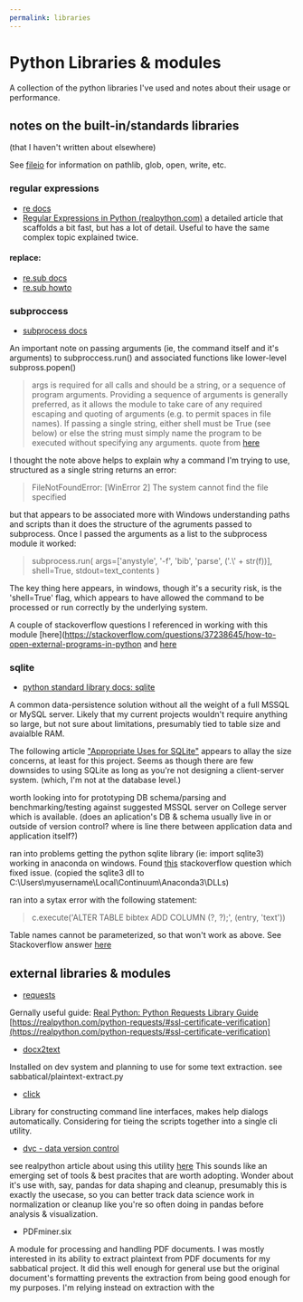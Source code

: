 ```yaml
---
permalink: libraries
---
```


# Python Libraries & modules

A collection of the python libraries I've used and notes about their usage or performance.

## notes on the built-in/standards libraries
(that I haven't written about elsewhere)

See [fileio](./fileio) for information on pathlib, glob, open, write, etc.

### regular expressions

* [re docs](https://docs.python.org/3/library/re.html)
* [Regular Expressions in Python (realpython.com)](https://realpython.com/regex-python/)
a detailed article that scaffolds a bit fast, but has a lot of detail. Useful to have the same complex topic explained twice.

#### replace: 
* [re.sub docs](https://docs.python.org/3/library/re.html#re.sub)
* [re.sub howto](https://docs.python.org/3/howto/regex.html#search-and-replace) 

### subproccess

* [subprocess docs](https://docs.python.org/3/library/subprocess.html)

An important note on passing arguments (ie, the command itself and it's arguments) to subproccess.run() and associated functions like lower-level subpross.popen()

> args is required for all calls and should be a string, or a sequence of program arguments. Providing a sequence of arguments is generally preferred, as it allows the module to take care of any required escaping and quoting of arguments (e.g. to permit spaces in file names). If passing a single string, either shell must be True (see below) or else the string must simply name the program to be executed without specifying any arguments. quote from [here](https://docs.python.org/3.6/library/subprocess.html#frequently-used-arguments) 

I thought the note above helps to explain why a command I'm trying to use, structured as a single string returns an error:
> FileNotFoundError: [WinError 2] The system cannot find the file specified

but that appears to be associated more with Windows understanding paths and scripts than it does the structure of the agruments passed to subprocess.
Once I passed the arguments as a list to the subprocess module it worked:

> subprocess.run(
>                args=['anystyle', '-f', 'bib', 'parse', ('.\\' + str(f))],
>               shell=True, 
>               stdout=text_contents
>                )

The key thing here appears, in windows, though it's a security risk, is the 'shell=True' flag, which appears to have allowed the command to be processed or run correctly by the underlying system.

A couple of stackoverflow questions I referenced in working with this module [here](https://stackoverflow.com/questions/37238645/how-to-open-external-programs-in-python
and [here](https://stackoverflow.com/questions/89228/calling-an-external-command-from-python)

### sqlite

* [python standard library docs: sqlite](https://docs.python.org/2/library/sqlite3.html)

A common data-persistence solution without all the weight of a full MSSQL or MySQL server. 
Likely that my current projects wouldn't require anything so large, but not sure about limitations, presumably tied to table size and avaialble RAM.

The following article ["Appropriate Uses for SQLite"](https://sqlite.org/whentouse.html) appears to allay the size concerns, at least for this project. Seems as though there are few downsides to using SQLite as long as you're not designing a client-server system. (which, I'm not at the database level.)

worth looking into for prototyping DB schema/parsing and benchmarking/testing against suggested MSSQL server on College server which is available.
(does an aplication's DB & schema usually live in or outside of version control? where is line there between application data and application itself?)

ran into problems getting the python sqlite library (ie: import sqlite3) working in anaconda on windows. Found [this](https://stackoverflow.com/questions/54876404/unable-to-import-sqlite3-using-anaconda-python) stackoverflow question which fixed issue. (copied the sqlite3 dll to C:\Users\myusername\Local\Continuum\Anaconda3\DLLs)

ran into a sytax error with the following statement:

> c.execute('ALTER TABLE bibtex ADD COLUMN (?, ?);', (entry, 'text'))

Table names cannot be parameterized, so that won't work as above. See Stackoverflow answer [here](https://stackoverflow.com/questions/18159352/python-sqlite-near-syntax-error) 

## external libraries & modules
* [requests](https://2.python-requests.org/en/master/)

Gernally useful guide: [Real Python: Python Requests Library Guide](https://realpython.com/python-requests/)
[https://realpython.com/python-requests/#ssl-certificate-verification](https://realpython.com/python-requests/#ssl-certificate-verification)

* [docx2text](https://github.com/ankushshah89/python-docx2txt)

Installed on dev system and planning to use for some text extraction. see sabbatical/plaintext-extract.py

* [click](https://palletsprojects.com/p/click/)

Library for constructing command line interfaces, makes help dialogs automatically. Considering for tieing the scripts together into a single cli utility.

* [dvc - data version control](https://pypi.org/project/dvc/)

see realpython article about using this utility [here](https://realpython.com/python-data-version-control/)
This sounds like an emerging set of tools & best pracites that are worth adopting. Wonder about it's use with, say, pandas for data shaping and cleanup, presumably this is exactly the usecase, so you can better track data science work in normalization or cleanup like you're so often doing in pandas before analysis & visualization.

* PDFminer.six

A module for processing and handling PDF documents. I was mostly interested in its ability to extract plaintext from PDF documents for my sabbatical project. It did this well enough for general use but the original document's formatting prevents the extraction from being good enough for my purposes. I'm relying instead on extraction with the 